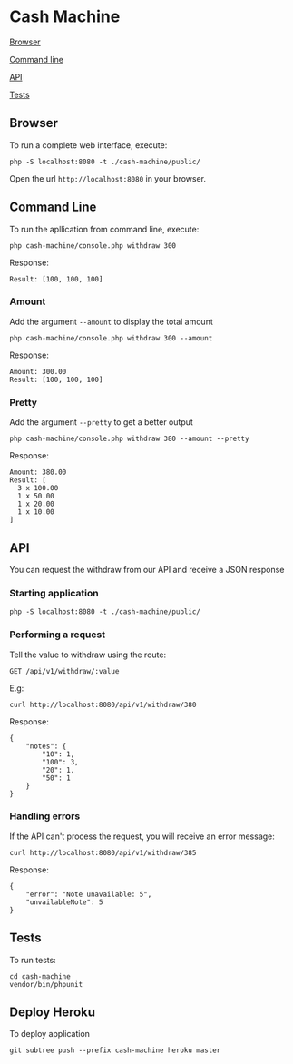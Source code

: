 # Cash Machine

[Browser](#browser)

[Command line](#command-line)

[API](#api)

[Tests](#tests)

## <a name="browser"></a> Browser

To run a complete web interface, execute:

    php -S localhost:8080 -t ./cash-machine/public/

Open the url `http://localhost:8080` in your browser.

## <a name="command-line"></a> Command Line

To run the apllication from command line, execute:

    php cash-machine/console.php withdraw 300

Response:

    Result: [100, 100, 100]

### Amount

Add the argument `--amount` to display the total amount

    php cash-machine/console.php withdraw 300 --amount

Response:

    Amount: 300.00
    Result: [100, 100, 100]

### Pretty

Add the argument `--pretty` to get a better output

    php cash-machine/console.php withdraw 380 --amount --pretty

Response:

    Amount: 380.00
    Result: [
      3 x 100.00
      1 x 50.00
      1 x 20.00
      1 x 10.00
    ]

## <a name="api"></a> API

You can request the withdraw from our API and receive a JSON response

### Starting application

    php -S localhost:8080 -t ./cash-machine/public/

### Performing a request

Tell the value to withdraw using the route:
    
    GET /api/v1/withdraw/:value

E.g:

    curl http://localhost:8080/api/v1/withdraw/380

Response:

    {
        "notes": {
            "10": 1,
            "100": 3,
            "20": 1,
            "50": 1
        }
    }

### Handling errors

If the API can't process the request, you will receive an error message:

    curl http://localhost:8080/api/v1/withdraw/385

Response:

    {
        "error": "Note unavailable: 5",
        "unvailableNote": 5
    }


## <a name="tests"></a> Tests

To run tests:

    cd cash-machine
    vendor/bin/phpunit


## Deploy Heroku

To deploy application

    git subtree push --prefix cash-machine heroku master
